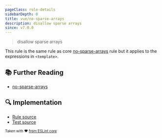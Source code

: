 ```yaml
---
pageClass: rule-details
sidebarDepth: 0
title: vue/no-sparse-arrays
description: disallow sparse arrays
since: v7.0.0
---
```

> disallow sparse arrays

This rule is the same rule as core [no-sparse-arrays] rule but it applies to the expressions in `<template>`.

## :books: Further Reading

- [no-sparse-arrays]

[no-sparse-arrays]: https://eslint.org/docs/rules/no-sparse-arrays

## :mag: Implementation

- [Rule source](https://github.com/vuejs/eslint-plugin-vue/blob/master/lib/rules/no-sparse-arrays.js)
- [Test source](https://github.com/vuejs/eslint-plugin-vue/blob/master/tests/lib/rules/no-sparse-arrays.js)

<sup>Taken with ❤️ [from ESLint core](https://eslint.org/docs/rules/no-sparse-arrays)</sup>
